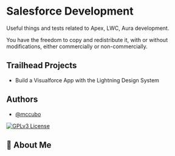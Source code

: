# Salesforce Development
Useful things and tests related to Apex, LWC, Aura development.

You have the freedom to copy and redistribute it, with or without modifications, either commercially or non-commercially.

## Trailhead Projects
- Build a Visualforce App with the Lightning Design System
## Authors

- [@mccubo](https://www.github.com/mccubo)


[![GPLv3 License](https://img.shields.io/badge/License-GPL%20v3-yellow.svg)](https://opensource.org/licenses/)


## 🚀 About Me

